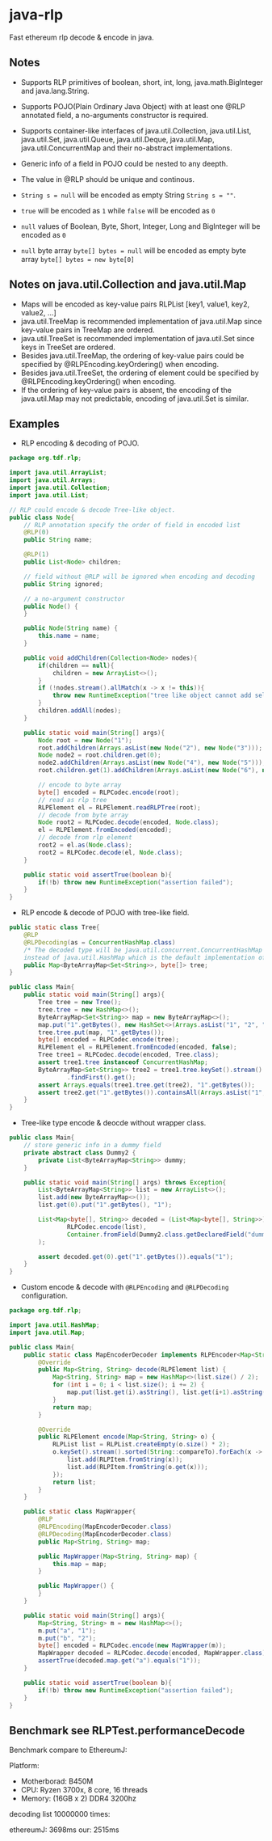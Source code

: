 # java-rlp

Fast ethereum rlp decode & encode in java.

## Notes

- Supports RLP primitives of boolean, short, int, long, java.math.BigInteger and java.lang.String.
- Supports POJO(Plain Ordinary Java Object) with at least one @RLP annotated field, a no-arguments constructor is required.
- Supports container-like interfaces of java.util.Collection, java.util.List, java.util.Set, java.util.Queue, java.util.Deque, java.util.Map, java.util.ConcurrentMap and their no-abstract implementations.
- Generic info of a field in POJO could be nested to any deepth.
- The value in @RLP should be unique and continous.

- ```String s = null``` will be encoded as empty String ```String s = ""```.
- ```true``` will be encoded as ```1``` while ```false``` will be encoded as ```0```
- ```null``` values of Boolean, Byte, Short, Integer, Long and BigInteger will be encoded as ```0```
- ```null``` byte array ```byte[] bytes = null``` will be encoded as empty byte array ```byte[] bytes = new byte[0]```

## Notes on java.util.Collection and java.util.Map

- Maps will be encoded as key-value pairs RLPList [key1, value1, key2, value2, ...]
- java.util.TreeMap is recommended implementation of java.util.Map since key-value pairs in TreeMap are ordered.
- java.util.TreeSet is recommended implementation of java.util.Set since keys in TreeSet are ordered.
- Besides java.util.TreeMap, the ordering of key-value pairs could be specified by @RLPEncoding.keyOrdering() when encoding.
- Besides java.util.TreeSet, the ordering of element could be specified by @RLPEncoding.keyOrdering() when encoding.
- If the ordering of key-value pairs is absent, the encoding of the java.util.Map may not predictable, encoding of java.util.Set is similar.

## Examples

- RLP encoding & decoding of POJO.

```java
package org.tdf.rlp;

import java.util.ArrayList;
import java.util.Arrays;
import java.util.Collection;
import java.util.List;

// RLP could encode & decode Tree-like object.
public class Node{
    // RLP annotation specify the order of field in encoded list
    @RLP(0)
    public String name;

    @RLP(1)
    public List<Node> children;

    // field without @RLP will be ignored when encoding and decoding
    public String ignored;

    // a no-argument constructor
    public Node() {
    }

    public Node(String name) {
        this.name = name;
    }

    public void addChildren(Collection<Node> nodes){
        if(children == null){
            children = new ArrayList<>();
        }
        if (!nodes.stream().allMatch(x -> x != this)){
            throw new RuntimeException("tree like object cannot add self as children");
        }
        children.addAll(nodes);
    }

    public static void main(String[] args){
        Node root = new Node("1");
        root.addChildren(Arrays.asList(new Node("2"), new Node("3")));
        Node node2 = root.children.get(0);
        node2.addChildren(Arrays.asList(new Node("4"), new Node("5")));
        root.children.get(1).addChildren(Arrays.asList(new Node("6"), new Node("7")));

        // encode to byte array
        byte[] encoded = RLPCodec.encode(root);
        // read as rlp tree
        RLPElement el = RLPElement.readRLPTree(root);
        // decode from byte array
        Node root2 = RLPCodec.decode(encoded, Node.class);
        el = RLPElement.fromEncoded(encoded);
        // decode from rlp element
        root2 = el.as(Node.class);
        root2 = RLPCodec.decode(el, Node.class);
    }

    public static void assertTrue(boolean b){
        if(!b) throw new RuntimeException("assertion failed");
    }
}
```

- RLP encode & decode of POJO with tree-like field.

```java
public static class Tree{
    @RLP
    @RLPDecoding(as = ConcurrentHashMap.class) 
    /* The decoded type will be java.util.concurrent.ConcurrentHashMap 
    instead of java.util.HashMap which is the default implementation of java.util.Map. */ 
    public Map<ByteArrayMap<Set<String>>, byte[]> tree;
}
```    

```java
public class Main{
    public static void main(String[] args){
        Tree tree = new Tree();
        tree.tree = new HashMap<>();
        ByteArrayMap<Set<String>> map = new ByteArrayMap<>();
        map.put("1".getBytes(), new HashSet<>(Arrays.asList("1", "2", "3")));
        tree.tree.put(map, "1".getBytes());
        byte[] encoded = RLPCodec.encode(tree);
        RLPElement el = RLPElement.fromEncoded(encoded, false);
        Tree tree1 = RLPCodec.decode(encoded, Tree.class);
        assert tree1.tree instanceof ConcurrentHashMap;
        ByteArrayMap<Set<String>> tree2 = tree1.tree.keySet().stream()
                .findFirst().get();
        assert Arrays.equals(tree1.tree.get(tree2), "1".getBytes());
        assert tree2.get("1".getBytes()).containsAll(Arrays.asList("1", "2", "3"));
    }
}
```

- Tree-like type encode & deocde without wrapper class.

```java
public class Main{
    // store generic info in a dummy field
    private abstract class Dummy2 {
        private List<ByteArrayMap<String>> dummy;
    }

    public static void main(String[] args) throws Exception{
        List<ByteArrayMap<String>> list = new ArrayList<>();
        list.add(new ByteArrayMap<>());
        list.get(0).put("1".getBytes(), "1");

        List<Map<byte[], String>> decoded = (List<Map<byte[], String>>) RLPCodec.decodeContainer(
                RLPCodec.encode(list),
                Container.fromField(Dummy2.class.getDeclaredField("dummy"))
        );

        assert decoded.get(0).get("1".getBytes()).equals("1");
    }
}
```


- Custom encode & decode with ```@RLPEncoding``` and ```@RLPDecoding``` configuration.

```java
package org.tdf.rlp;

import java.util.HashMap;
import java.util.Map;

public class Main{
    public static class MapEncoderDecoder implements RLPEncoder<Map<String, String>>, RLPDecoder<Map<String, String>> {
        @Override
        public Map<String, String> decode(RLPElement list) {
            Map<String, String> map = new HashMap<>(list.size() / 2);
            for (int i = 0; i < list.size(); i += 2) {
                map.put(list.get(i).asString(), list.get(i+1).asString());
            }
            return map;
        }

        @Override
        public RLPElement encode(Map<String, String> o) {
            RLPList list = RLPList.createEmpty(o.size() * 2);
            o.keySet().stream().sorted(String::compareTo).forEach(x -> {
                list.add(RLPItem.fromString(x));
                list.add(RLPItem.fromString(o.get(x)));
            });
            return list;
        }
    }

    public static class MapWrapper{
        @RLP
        @RLPEncoding(MapEncoderDecoder.class)
        @RLPDecoding(MapEncoderDecoder.class)
        public Map<String, String> map;

        public MapWrapper(Map<String, String> map) {
            this.map = map;
        }

        public MapWrapper() {
        }
    }

    public static void main(String[] args){
        Map<String, String> m = new HashMap<>();
        m.put("a", "1");
        m.put("b", "2");
        byte[] encoded = RLPCodec.encode(new MapWrapper(m));
        MapWrapper decoded = RLPCodec.decode(encoded, MapWrapper.class);
        assertTrue(decoded.map.get("a").equals("1"));
    }

    public static void assertTrue(boolean b){
        if(!b) throw new RuntimeException("assertion failed");
    }
}

```

## Benchmark see RLPTest.performanceDecode    

Benchmark compare to EthereumJ:

Platform: 

- Motherborad: B450M
- CPU: Ryzen 3700x, 8 core, 16 threads
- Memory: (16GB x 2) DDR4 3200hz

decoding list 10000000 times: 

ethereumJ: 3698ms 
our: 2515ms

